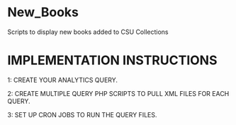 # New_Books
Scripts to display new books added to CSU Collections

# IMPLEMENTATION INSTRUCTIONS
1: CREATE YOUR ANALYTICS QUERY.  

2: CREATE MULTIPLE QUERY PHP SCRIPTS TO PULL XML FILES FOR EACH QUERY.

3: SET UP CRON JOBS TO RUN THE QUERY FILES. 
